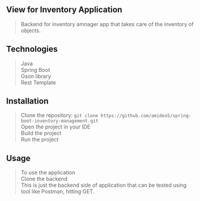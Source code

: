 ## View for Inventory Application
>Backend for inventory amnager app that takes care of the inventory of objects.

## Technologies
>Java<br/>
>Spring Boot<br/>
>Gson library<br/>
>Rest Template

## Installation
>Clone the repository: ```git clone https://github.com/amideo5/spring-boot-inventory-management.git```<br/>
>Open the project in your IDE<br/>
>Build the project<br/>
>Run the project<br/>

## Usage
>To use the application<br/>
>Clone the backend<br/>
>This is just the backend side of application that can be tested using tool like Postman, hitting GET.
